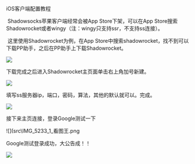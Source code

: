 iOS客户端配置教程

​	Shadowsocks苹果客户端经常会被App Store下架，可以在App Store搜索Shadowrocket或者wingy（注：wingy只支持ssr，不支持ss连接）。

​	这里使用Shadowrocket为例，在App Store中搜索shadowrocket，找不到可以下载PP助手，之后在PP助手上下载Shadowrocket。

![](src\IMG_5232_看图王.png)

下载完成之后进入Shadowrocket主页面单击右上角加号新建。

![](src\IMG_5233_看图王.png)

填写ss服务器ip，端口，密码，算法，其他的默认就可以。完成。

![](src\IMG_5234_看图王.png)

接下来主页连接，登录Google测试一下

![](src\IMG_5233_1_看图王.png

Google测试登录成功，大公告成！！

![](src\IMG_5235.PNG)